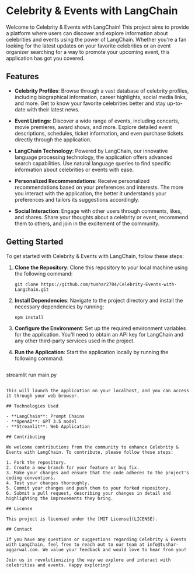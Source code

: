 # Celebrity & Events with LangChain


Welcome to Celebrity & Events with LangChain! This project aims to provide a platform where users can discover and explore information about celebrities and events using the power of LangChain. Whether you're a fan looking for the latest updates on your favorite celebrities or an event organizer searching for a way to promote your upcoming event, this application has got you covered.

## Features

- **Celebrity Profiles**: Browse through a vast database of celebrity profiles, including biographical information, career highlights, social media links, and more. Get to know your favorite celebrities better and stay up-to-date with their latest news.

- **Event Listings**: Discover a wide range of events, including concerts, movie premieres, award shows, and more. Explore detailed event descriptions, schedules, ticket information, and even purchase tickets directly through the application.

- **LangChain Technology**: Powered by LangChain, our innovative language processing technology, the application offers advanced search capabilities. Use natural language queries to find specific information about celebrities or events with ease.

- **Personalized Recommendations**: Receive personalized recommendations based on your preferences and interests. The more you interact with the application, the better it understands your preferences and tailors its suggestions accordingly.

- **Social Interaction**: Engage with other users through comments, likes, and shares. Share your thoughts about a celebrity or event, recommend them to others, and join in the excitement of the community.

## Getting Started

To get started with Celebrity & Events with LangChain, follow these steps:

1. **Clone the Repository**: Clone this repository to your local machine using the following command:

   ```shell
   git clone https://github.com/tushar2704/Celebrity-Events-with-Langchain.git
   ```

2. **Install Dependencies**: Navigate to the project directory and install the necessary dependencies by running:

   ```shell
   npm install
   ```

3. **Configure the Environment**: Set up the required environment variables for the application. You'll need to obtain an API key for LangChain and any other third-party services used in the project.

4. **Run the Application**: Start the application locally by running the following command:

   ```shell
streamlit run main.py
   ```

   This will launch the application on your localhost, and you can access it through your web browser.

## Technologies Used

- **LangChain**: Prompt Chains
- **OpenAI**: GPT 3.5 model
- **Streamlit**: Web Application

## Contributing

We welcome contributions from the community to enhance Celebrity & Events with LangChain. To contribute, please follow these steps:

1. Fork the repository.
2. Create a new branch for your feature or bug fix.
3. Make your changes and ensure that the code adheres to the project's coding conventions.
4. Test your changes thoroughly.
5. Commit your changes and push them to your forked repository.
6. Submit a pull request, describing your changes in detail and highlighting the improvements they bring.

## License

This project is licensed under the [MIT License](LICENSE).

## Contact

If you have any questions or suggestions regarding Celebrity & Events with LangChain, feel free to reach out to our team at info@tushar-aggarwal.com. We value your feedback and would love to hear from you!

Join us in revolutionizing the way we explore and interact with celebrities and events. Happy exploring!
